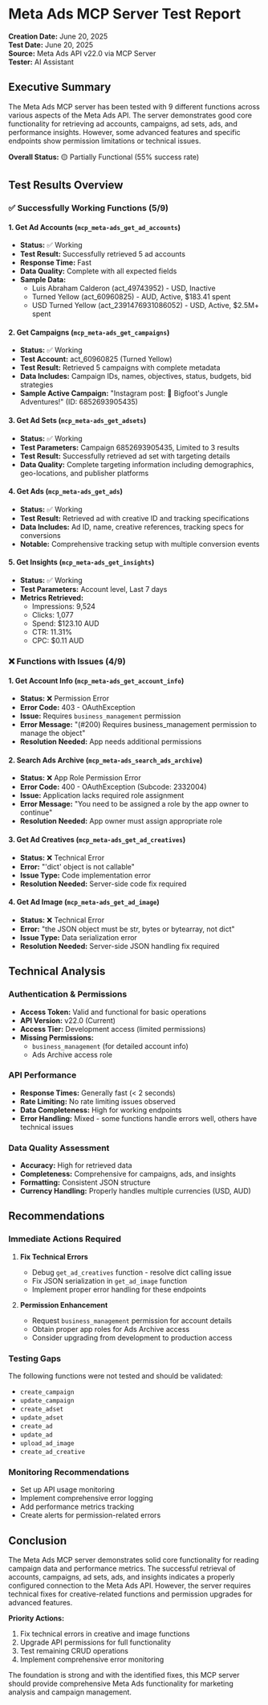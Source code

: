 # Meta Ads MCP Server Test Report
**Creation Date:** June 20, 2025  
**Test Date:** June 20, 2025  
**Source:** Meta Ads API v22.0 via MCP Server  
**Tester:** AI Assistant  

## Executive Summary

The Meta Ads MCP server has been tested with 9 different functions across various aspects of the Meta Ads API. The server demonstrates good core functionality for retrieving ad accounts, campaigns, ad sets, ads, and performance insights. However, some advanced features and specific endpoints show permission limitations or technical issues.

**Overall Status:** 🟡 Partially Functional (55% success rate)

## Test Results Overview

### ✅ Successfully Working Functions (5/9)

#### 1. Get Ad Accounts (`mcp_meta-ads_get_ad_accounts`)
- **Status:** ✅ Working
- **Test Result:** Successfully retrieved 5 ad accounts
- **Response Time:** Fast
- **Data Quality:** Complete with all expected fields
- **Sample Data:** 
  - Luis Abraham Calderon (act_49743952) - USD, Inactive
  - Turned Yellow (act_60960825) - AUD, Active, $183.41 spent
  - USD Turned Yellow (act_2391476931086052) - USD, Active, $2.5M+ spent

#### 2. Get Campaigns (`mcp_meta-ads_get_campaigns`)
- **Status:** ✅ Working
- **Test Account:** act_60960825 (Turned Yellow)
- **Test Result:** Retrieved 5 campaigns with complete metadata
- **Data Includes:** Campaign IDs, names, objectives, status, budgets, bid strategies
- **Sample Active Campaign:** "Instagram post: 🦶 Bigfoot's Jungle Adventures!" (ID: 6852693905435)

#### 3. Get Ad Sets (`mcp_meta-ads_get_adsets`)
- **Status:** ✅ Working
- **Test Parameters:** Campaign 6852693905435, Limited to 3 results
- **Test Result:** Successfully retrieved ad set with targeting details
- **Data Quality:** Complete targeting information including demographics, geo-locations, and publisher platforms

#### 4. Get Ads (`mcp_meta-ads_get_ads`)
- **Status:** ✅ Working
- **Test Result:** Retrieved ad with creative ID and tracking specifications
- **Data Includes:** Ad ID, name, creative references, tracking specs for conversions
- **Notable:** Comprehensive tracking setup with multiple conversion events

#### 5. Get Insights (`mcp_meta-ads_get_insights`)
- **Status:** ✅ Working
- **Test Parameters:** Account level, Last 7 days
- **Metrics Retrieved:** 
  - Impressions: 9,524
  - Clicks: 1,077
  - Spend: $123.10 AUD
  - CTR: 11.31%
  - CPC: $0.11 AUD

### ❌ Functions with Issues (4/9)

#### 1. Get Account Info (`mcp_meta-ads_get_account_info`)
- **Status:** ❌ Permission Error
- **Error Code:** 403 - OAuthException
- **Issue:** Requires `business_management` permission
- **Error Message:** "(#200) Requires business_management permission to manage the object"
- **Resolution Needed:** App needs additional permissions

#### 2. Search Ads Archive (`mcp_meta-ads_search_ads_archive`)
- **Status:** ❌ App Role Permission Error
- **Error Code:** 400 - OAuthException (Subcode: 2332004)
- **Issue:** Application lacks required role assignment
- **Error Message:** "You need to be assigned a role by the app owner to continue"
- **Resolution Needed:** App owner must assign appropriate role

#### 3. Get Ad Creatives (`mcp_meta-ads_get_ad_creatives`)
- **Status:** ❌ Technical Error
- **Error:** "'dict' object is not callable"
- **Issue Type:** Code implementation error
- **Resolution Needed:** Server-side code fix required

#### 4. Get Ad Image (`mcp_meta-ads_get_ad_image`)
- **Status:** ❌ Technical Error
- **Error:** "the JSON object must be str, bytes or bytearray, not dict"
- **Issue Type:** Data serialization error
- **Resolution Needed:** Server-side JSON handling fix required

## Technical Analysis

### Authentication & Permissions
- **Access Token:** Valid and functional for basic operations
- **API Version:** v22.0 (Current)
- **Access Tier:** Development access (limited permissions)
- **Missing Permissions:** 
  - `business_management` (for detailed account info)
  - Ads Archive access role

### API Performance
- **Response Times:** Generally fast (< 2 seconds)
- **Rate Limiting:** No rate limiting issues observed
- **Data Completeness:** High for working endpoints
- **Error Handling:** Mixed - some functions handle errors well, others have technical issues

### Data Quality Assessment
- **Accuracy:** High for retrieved data
- **Completeness:** Comprehensive for campaigns, ads, and insights
- **Formatting:** Consistent JSON structure
- **Currency Handling:** Properly handles multiple currencies (USD, AUD)

## Recommendations

### Immediate Actions Required

1. **Fix Technical Errors**
   - Debug `get_ad_creatives` function - resolve dict calling issue
   - Fix JSON serialization in `get_ad_image` function
   - Implement proper error handling for these endpoints

2. **Permission Enhancement**
   - Request `business_management` permission for account details
   - Obtain proper app roles for Ads Archive access
   - Consider upgrading from development to production access

### Testing Gaps
The following functions were not tested and should be validated:
- `create_campaign`
- `update_campaign` 
- `create_adset`
- `update_adset`
- `create_ad`
- `update_ad`
- `upload_ad_image`
- `create_ad_creative`

### Monitoring Recommendations
- Set up API usage monitoring
- Implement comprehensive error logging
- Add performance metrics tracking
- Create alerts for permission-related errors

## Conclusion

The Meta Ads MCP server demonstrates solid core functionality for reading campaign data and performance metrics. The successful retrieval of accounts, campaigns, ad sets, ads, and insights indicates a properly configured connection to the Meta Ads API. However, the server requires technical fixes for creative-related functions and permission upgrades for advanced features.

**Priority Actions:**
1. Fix technical errors in creative and image functions
2. Upgrade API permissions for full functionality
3. Test remaining CRUD operations
4. Implement comprehensive error monitoring

The foundation is strong and with the identified fixes, this MCP server should provide comprehensive Meta Ads functionality for marketing analysis and campaign management. 